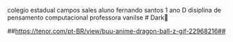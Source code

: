 colegio estadual campos sales aluno fernando santos 1 ano D disiplina de pensamento computacional professora vanilse # Dark🫠

##https://tenor.com/pt-BR/view/buu-anime-dragon-ball-z-gif-22968216##
